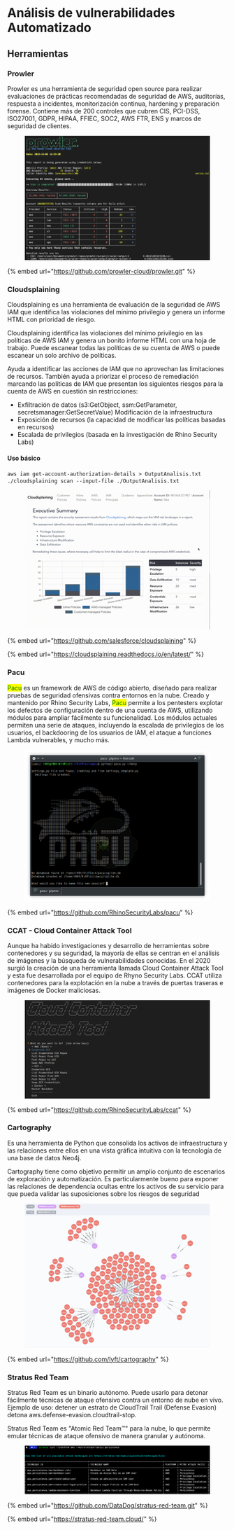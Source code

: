 # Análisis de vulnerabilidades Automatizado



## Herramientas

### Prowler

Prowler es una herramienta de seguridad open source para realizar evaluaciones de prácticas recomendadas de seguridad de AWS, auditorías, respuesta a incidentes, monitorización continua, hardening y preparación forense. Contiene más de 200 controles que cubren CIS, PCI-DSS, ISO27001, GDPR, HIPAA, FFIEC, SOC2, AWS FTR, ENS y marcos de seguridad de clientes.

<figure><img src="../.gitbook/assets/image (6) (4).png" alt=""><figcaption></figcaption></figure>

{% embed url="https://github.com/prowler-cloud/prowler.git" %}

### Cloudsplaining

Cloudsplaining es una herramienta de evaluación de la seguridad de AWS IAM que identifica las violaciones del mínimo privilegio y genera un informe HTML con prioridad de riesgo.

&#x20;Cloudsplaining identifica las violaciones del mínimo privilegio en las políticas de AWS IAM y genera un bonito informe HTML con una hoja de trabajo. Puede escanear todas las políticas de su cuenta de AWS o puede escanear un solo archivo de políticas.&#x20;

Ayuda a identificar las acciones de IAM que no aprovechan las limitaciones de recursos. También ayuda a priorizar el proceso de remediación marcando las políticas de IAM que presentan los siguientes riesgos para la cuenta de AWS en cuestión sin restricciones:&#x20;

* Exfiltración de datos (s3:GetObject, ssm:GetParameter, secretsmanager:GetSecretValue) Modificación de la infraestructura
* Exposición de recursos (la capacidad de modificar las políticas basadas en recursos)
* Escalada de privilegios (basada en la investigación de Rhino Security Labs)

#### Uso básico

```
aws iam get-account-authorization-details > OutputAnalisis.txt
./cloudsplaining scan --input-file ./OutputAnalisis.txt
```



<figure><img src="../.gitbook/assets/image (4) (4).png" alt=""><figcaption></figcaption></figure>

{% embed url="https://github.com/salesforce/cloudsplaining" %}

{% embed url="https://cloudsplaining.readthedocs.io/en/latest/" %}

### Pacu

<mark style="color:green;">Pacu</mark> es un framework de AWS de código abierto, diseñado para realizar pruebas de seguridad ofensivas contra entornos en la nube. Creado y mantenido por Rhino Security Labs, <mark style="color:green;">Pacu</mark> permite a los pentesters explotar los defectos de configuración dentro de una cuenta de AWS, utilizando módulos para ampliar fácilmente su funcionalidad. Los módulos actuales permiten una serie de ataques, incluyendo la escalada de privilegios de los usuarios, el backdooring de los usuarios de IAM, el ataque a funciones Lambda vulnerables, y mucho más.

<figure><img src="../.gitbook/assets/image (1) (4).png" alt=""><figcaption></figcaption></figure>

{% embed url="https://github.com/RhinoSecurityLabs/pacu" %}

### CCAT - Cloud Container Attack Tool

Aunque ha habido investigaciones y desarrollo de herramientas sobre contenedores y su seguridad, la mayoría de ellas se centran en el análisis de imágenes y la búsqueda de vulnerabilidades conocidas. En el 2020 surgió la creación de una herramienta llamada Cloud Container Attack Tool y esta fue desarrollada por el equipo de Rhyno Security Labs. CCAT utiliza contenedores para la explotación en la nube a través de puertas traseras e imágenes de Docker maliciosas.

<figure><img src="../.gitbook/assets/image (3) (6).png" alt=""><figcaption></figcaption></figure>

{% embed url="https://github.com/RhinoSecurityLabs/ccat" %}

### Cartography

Es una herramienta de Python que consolida los activos de infraestructura y las relaciones entre ellos en una vista gráfica intuitiva con la tecnología de una base de datos Neo4j.&#x20;

Cartography tiene como objetivo permitir un amplio conjunto de escenarios de exploración y automatización. Es particularmente bueno para exponer las relaciones de dependencia ocultas entre los activos de su servicio para que pueda validar las suposiciones sobre los riesgos de seguridad

<figure><img src="../.gitbook/assets/image (70).png" alt=""><figcaption></figcaption></figure>

{% embed url="https://github.com/lyft/cartography" %}

### Stratus Red Team

Stratus Red Team es un binario autónomo. Puede usarlo para detonar fácilmente técnicas de ataque ofensivo contra un entorno de nube en vivo. Ejemplo de uso: detener un estrato de CloudTrail Trail (Defense Evasion) detona aws.defense-evasion.cloudtrail-stop.

Stratus Red Team es "Atomic Red Team™" para la nube, lo que permite emular técnicas de ataque ofensivo de manera granular y autónoma.

<figure><img src="../.gitbook/assets/image (5).png" alt=""><figcaption></figcaption></figure>

{% embed url="https://github.com/DataDog/stratus-red-team.git" %}

{% embed url="https://stratus-red-team.cloud/" %}







